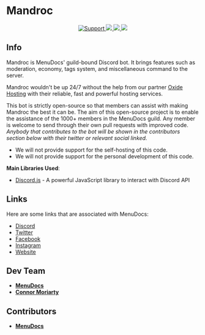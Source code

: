 # Mandroc

<div align="center">
    <a href="https://discord.gg/menudocs">
        <img src="https://img.shields.io/discord/416512197590777857.svg?colorB=Blue&logo=discord&label=Support&style=for-the-badge" alt="Support">
    </a>
    <a href="https://github.com/MenuDocs/Mandroc">
        <img src="https://img.shields.io/github/languages/top/MenuDocs/Mandroc-Rewrite.svg?style=for-the-badge">
    </a>
    <a href="https://github.com/MenuDocs/MenuDocs-Rewrite/issues">
        <img src="https://img.shields.io/github/issues/MenuDocs/Mandroc-Rewrite.svg?style=for-the-badge">
    </a>
    <a href="https://github.com/ionadev/image-gen-api/pulls">
        <img src="https://img.shields.io/github/issues-pr/MenuDocs/Mandroc-Rewrite.svg?style=for-the-badge">
    </a>
    <br>
</div>

## Info

Mandroc is MenuDocs' guild-bound Discord bot.
It brings features such as moderation, economy, tags system, and miscellaneous command to the server.

Mandroc wouldn't be up 24/7 without the help from our partner [Oxide Hosting](https://oxide.host "the official oxide site") with their reliable, fast and powerful hosting services.

This bot is strictly open-source so that members can assist with making Mandroc the best it can be.
The aim of this open-source project is to enable the assistance of the 1000+ members in the MenuDocs guild. Any member is welcome to send through their own pull requests with improved code.  
_Anybody that contributes to the bot will be shown in the contributors section below with their twitter or relevant social linked._

- We will not provide support for the self-hosting of this code.
- We will not provide support for the personal development of this code.

**Main Libraries Used**:

- [Discord.js](https://www.npmjs.com/package/discord.js) - A powerful JavaScript library to interact with Discord API

## Links

Here are some links that are associated with MenuDocs:

- [Discord](https://discord.gg/menudocs "Link to the official Discord Server.")
- [Twitter](https://menudocs.link/twitter "Link to the official Twitter.")
- [Facebook](https://menudocs.link/facebook "Link to the official facebook page.")
- [Instagram](https://menudocs.link/instagram "Link to the official instagram page.")
- [Website](https://menudocs.org/ "Link to the official Website.")

## Dev Team

- [**MenuDocs**](https://twitter.com/menudocs "MenuDocs' Twitter Account")
- [**Connor Moriarty**](https://github.com/strandxo "Connor's Github Account")


## Contributors

- [**MenuDocs**](https://twitter.com/menudocs "MenuDocs' Twitter Account")
